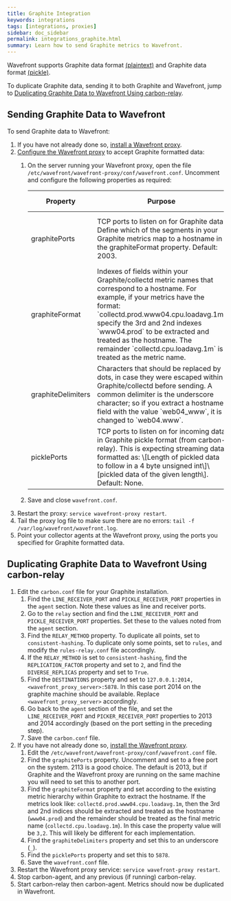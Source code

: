```yaml
---
title: Graphite Integration
keywords: integrations
tags: [integrations, proxies]
sidebar: doc_sidebar
permalink: integrations_graphite.html
summary: Learn how to send Graphite metrics to Wavefront.
---
```

Wavefront supports Graphite data format [\(plaintext\)](http://graphite.readthedocs.io/en/latest/feeding-carbon.html#the-plaintext-protocol) and Graphite data format [\(pickle\)](http://graphite.readthedocs.io/en/latest/feeding-carbon.html#the-pickle-protocol).

To duplicate Graphite data, sending it to both Graphite and Wavefront, jump to [Duplicating Graphite Data to Wavefront Using carbon-relay](#duplicating).

## Sending Graphite Data to Wavefront

To send Graphite data to Wavefront:

1.  If you have not already done so, [install a Wavefront proxy](proxies_installing).
1.  [Configure the Wavefront proxy](proxies_configuring) to accept Graphite formatted data:
    1. On the server running your Wavefront proxy, open the file `/etc/wavefront/wavefront-proxy/conf/wavefront.conf`. Uncomment and configure the following properties as required:

        <table width="100%">
        <colgroup>
        <col width="40%"/>
        <col width="20%"/>
        <col width="20%"/>
        <col width="10%"/>
        <col width="10%"/>
        </colgroup>
        <thead>
        <tr>
        <th>Property</th>
        <th>Purpose</th>
        <th>Format</th>
        <th>Example</th>
        <th>Since Version</th>
        </tr>
        </thead>
        <tbody>
        <tr>
        <td>graphitePorts</td>
        <td>TCP ports to listen on for Graphite data. Define which of the segments in your Graphite metrics map to a hostname in the graphiteFormat property. Default: 2003.</td>
        <td>A comma-separated list of available port numbers. Can be a single port.</td>
        <td>2003<br/>
        2003,2004</td>
        <td></td>
        </tr>
        <tr>
        <td>graphiteFormat</td>
        <td markdown="span">Indexes of fields within your Graphite/collectd metric names that correspond to a hostname. For example, if your metrics have the format: `collectd.prod.www04.cpu.loadavg.1m` specify the 3rd and 2nd indexes `www04.prod` to be extracted and treated as the hostname. The remainder `collectd.cpu.loadavg.1m` is treated as the metric name.</td>
        <td>A comma-separated list of indexes.</td>
        <td>3,2<br/>
        4,2,5<br/>
        3</td>
        <td></td>
        </tr>
        <tr>
        <td>graphiteDelimiters</td>
        <td markdown="span">Characters that should be replaced by dots, in case they were escaped within Graphite/collectd before sending. A common delimiter is the underscore character; so if you extract a hostname field with the value `web04_www`, it is changed to `web04.www`.</td>
        <td>A concatenation of delimiter characters, without any separators.</td>
        <td>-</td>
        <td></td>
        </tr>
        <tr>
        <td>picklePorts</td>
        <td markdown="span">TCP ports to listen on for incoming data in Graphite pickle format (from carbon-relay). This is expecting streaming data formatted as: \[Length of pickled data to follow in a 4 byte unsigned int\]\[pickled data of the given length\]. Default: None.</td>
        <td>A comma-separated list of available port numbers. Can be a single port.</td>
        <td>picklePorts=5878</td>
        <td>3.20</td>
        </tr>
        </tbody>
        </table>

    1. Save and close `wavefront.conf`.
1.  Restart the proxy: `service wavefront-proxy restart`.
1.  Tail the proxy log file to make sure there are no errors: `tail -f /var/log/wavefront/wavefront.log`.
1.  Point your collector agents at the Wavefront proxy, using the ports you specified for Graphite formatted data.

<a name="duplicating"></a>

## Duplicating Graphite Data to Wavefront Using carbon-relay

1. Edit the `carbon.conf` file for your Graphite installation.
    1. Find the `LINE_RECEIVER_PORT` and `PICKLE_RECEIVER_PORT` properties in the `agent` section.  Note these values as line and receiver ports.
    1. Go to the `relay` section and find the `LINE_RECEIVER_PORT` and `PICKLE_RECEIVER_PORT` properties.  Set these to the values noted from the `agent` section.
    1. Find the `RELAY_METHOD` property.  To duplicate all points, set to `consistent-hashing`.  To duplicate only some points, set to `rules`, and modify the `rules-relay.conf` file accordingly.
    1. If the `RELAY_METHOD` is set to `consistent-hashing`, find the `REPLICATION_FACTOR` property and set to `2`, and find the `DIVERSE_REPLICAS` property and set to `True`.
    1. Find the `DESTINATIONS` property and set to `127.0.0.1:2014, <wavefront_proxy_server>:5878`.  In this case port 2014 on the graphite machine should be available.  Replace `<wavefront_proxy_server>` accordingly.
    1. Go back to the `agent` section of the file, and set the `LINE_RECEIVER_PORT` and `PICKER_RECEIVER_PORT` properties to 2013 and 2014 accordingly (based on the port setting in the preceding step).
    1. Save the `carbon.conf` file.
1. If you have not already done so, [install the Wavefront proxy](proxies_installing).
    1. Edit the `/etc/wavefront/wavefront-proxy/conf/wavefront.conf` file.
    1. Find the `graphitePorts` property. Uncomment and set to a free port on the system. 2113 is a good choice. The default is 2013, but if Graphite and the Wavefront proxy are running on the same machine you will need to set this to another port.
    1. Find the `graphiteFormat` property and set according to the existing metric hierarchy within Graphite to extract the hostname.  If the metrics look like: `collectd.prod.www04.cpu.loadavg.1m`, then the 3rd and 2nd indices should be extracted and treated as the hostname (`www04.prod`) and the remainder should be treated as the final metric name (`collectd.cpu.loadavg.1m`).  In this case the property value will be `3,2`.  This will likely be different for each implementation.
    1. Find the `graphiteDelimiters` property and set this to an underscore (`_`).
    1. Find the `picklePorts` property and set this to `5878`.
    1. Save the `wavefront.conf` file.
1. Restart the Wavefront proxy service: `service wavefront-proxy restart`.
1. Stop carbon-agent, and any previous (if running) carbon-relay.
1. Start carbon-relay then carbon-agent. Metrics should now be duplicated in Wavefront.




